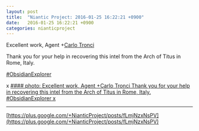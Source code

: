 ```yaml
---
layout: post
title:  "Niantic Project: 2016-01-25 16:22:21 +0900"
date:   2016-01-25 16:22:21 +0900
categories: nianticproject
---
```

Excellent work, Agent +[Carlo Tronci](https://plus.google.com/105010023919187888481 "")

Thank you for your help in recovering this intel from the Arch of Titus in Rome, Italy.

 [#ObsidianExplorer](https://plus.google.com/s/%23ObsidianExplorer "")  

x
[#### photo: Excellent work, Agent +Carlo Tronci
Thank you for your help in recovering this intel from the Arch of Titus in Rome, Italy.
#ObsidianExplorer
x](https://lh3.googleusercontent.com/-_Y7RG1rI5-M/VqXM7IWWiFI/AAAAAAAAigI/IhMSNQaHQGA/w1000-h1000/Chosen.png "")
- - -
[https://plus.google.com/+NianticProject/posts/fLmjNzxNsPV](https://plus.google.com/+NianticProject/posts/fLmjNzxNsPV)
